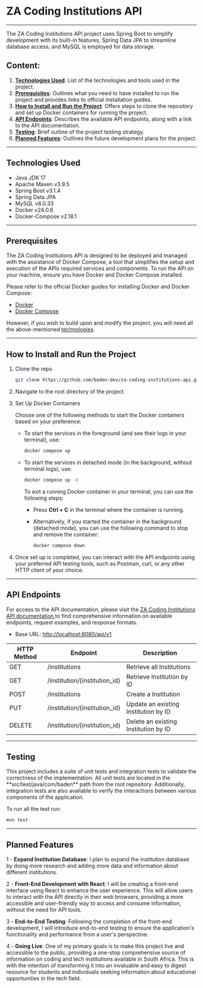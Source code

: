 <h1> ZA Coding Institutions API</h1>

***

The ZA Coding Institutions API project uses Spring Boot to simplify development with its built-in features,
Spring Data JPA to streamline database access, and MySQL is employed for data storage.

<h2>Content:</h2>

1. **[Technologies Used](#technologies-used)**: List of the technologies and tools used in the project.
2. **[Prerequisites](#prerequisites)**: Outlines what you need to have installed to run the project and provides links
   to official installation guides.
3. **[How to Install and Run the Project](#how-to-install-and-run-the-project)**: Offers steps to clone the repository
   and set up Docker
   containers for running the project.
4. **[API Endpoints](#api-endpoints)**: Describes the available API endpoints, along with a link to the API
   documentation.
5. **[Testing](#testing)**: Brief outline of the project testing strategy.
6. **[Planned Features](#planned-features)**: Outlines the future development plans for the project.

***
<h2 id="technologies-used">Technologies Used</h2>

- Java JDK 17
- Apache Maven v3.9.5
- Spring Boot v3.1.4
- Spring Data JPA
- MySQL v8.0.33
- Docker v24.0.6
- Docker-Compose v2.18.1

***
<h2 id="prerequisites">Prerequisites</h2>
The ZA Coding Institutions API is designed to be deployed and managed with the assistance of Docker Compose, a tool that
simplifies the setup and execution of the APIs required services and components.
To run the API on your machine, ensure you have Docker and Docker Compose installed.

Please refer to the official Docker guides for installing Docker and Docker Compose:

- [Docker](https://docs.docker.com/engine/install/)
- [Docker Compose](https://docs.docker.com/compose/install/)

However, if you wish to build upon and modify the project, you will need all the
above-mentioned [technologies](#technologies-used).

***
<h2 id="how-to-install-and-run-the-project">How to Install and Run the Project</h2>

1. Clone the repo
   ```sh
   git clone https://github.com/baden-dev/za-coding-institutions-api.git
   ```

2. Navigate to the root directory of the project
3. Set Up Docker Containers

   Choose one of the following methods to start the Docker containers based on your preference:

    - To start the services in the foreground (and see their logs in your terminal), use:
       ```sh
       docker compose up
       ```
    - To start the services in detached mode (in the background, without terminal logs), use:
       ```sh
       docker compose up -d
       ```

      To exit a running Docker container in your terminal, you can use the following steps:
        - Press **Ctrl + C** in the terminal where the container is running.

        - Alternatively, if you started the container in the background (detached mode), you can use the following
          command to
          stop and remove the container:
          ```sh
          docker compose down
          ```
4. Once set up is completed, you can interact with the API endpoints using your preferred API testing tools, such as
   Postman, curl, or any other HTTP client of your choice.

***
<h2 id="api-endpoints">API Endpoints</h2>
For access to the API documentation, please visit
the <a href="https://documenter.getpostman.com/view/22824490/2s9YRGyUqW">ZA Coding Institutions API documentation </a>to
find
comprehensive information on available endpoints, request examples, and response formats.

- Base URL: [http://localhost:8080/api/v1](http://localhost:8080/api/v1)

| HTTP Method | Endpoint                      | Description                          |
|-------------|-------------------------------|--------------------------------------|
| GET         | /institutions                 | Retrieve all Institutions            |
| GET         | /institution/{institution_id} | Retrieve Institution by ID           |
| POST        | /institutions                 | Create a Institution                 |
| PUT         | /institution/{institution_id} | Update an existing Institution by ID |
| DELETE      | /institution/{institution_id} | Delete an existing Institution by ID |

***
<h2 id="testing">Testing</h2>
This project includes a suite of unit tests and integration tests to validate the correctness of the implementation.
All unit tests are located in the **src/test/java/com/baden** path from the root repository.
Additionally, integration tests are also available to verify the interactions between various components of the
application.

To run all the test run:

   ```sh
   mvn test
   ```

***
<h2 id="planned-features">Planned Features</h2>

1 - **Expand Institution Database**: I plan to expand the institution database by doing more research and adding more
data and information about different institutions.

2 - **Front-End Development with React**: I will be creating a front-end interface using React to enhance the user
experience.
This will allow users to interact with the API directly in their web browsers, providing a more accessible and
user-friendly way to access and consume information, without the need for API tools.

3 - **End-to-End Testing**: Following the completion of the front-end development, I will introduce end-to-end testing
to ensure the application's functionality and performance from a user's perspective.

4 - **Going Live**: One of my primary goals is to make this project live and accessible to the public, providing a
one-stop comprehensive source of information on coding and tech institutions available in South Africa.
This is with the intention of transforming it into an invaluable and easy to digest resource for students and
individuals seeking information about educational opportunities in the tech field.








